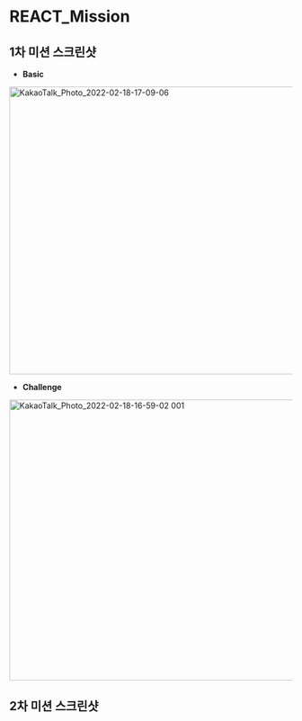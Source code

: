 # REACT_Mission

## 1차 미션 스크린샷

- **Basic**
<img width="512" alt="KakaoTalk_Photo_2022-02-18-17-09-06" src="https://user-images.githubusercontent.com/58925260/154643302-4fb70dea-25d8-41d8-8073-8cc35f8c833d.png">

- **Challenge**
<img width="550" height="500" alt="KakaoTalk_Photo_2022-02-18-16-59-02 001" src="https://user-images.githubusercontent.com/58925260/154642121-3caba6fe-394e-401e-8113-3df99af2c757.png">

    

## 2차 미션 스크린샷 
